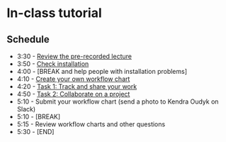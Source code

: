 # In-class tutorial

## Schedule
- 3:30 - [Review the pre-recorded lecture](https://github.com/koudyk/intro_git_github/blob/main/2-in-class-tutorial/1_lecture-review.md)
- 3:50 - [Check installation](https://github.com/koudyk/intro_git_github/blob/main/2-in-class-tutorial/2_installation_instructions.md)
- 4:00 - [BREAK and help people with installation problems]
- 4:10 - [Create your own workflow chart](https://github.com/koudyk/intro_git_github/blob/main/2-in-class-tutorial/3_create-workflow-chart.md)
- 4:20 - [Task 1: Track and share your work](https://github.com/koudyk/intro_git_github/blob/main/2-in-class-tutorial/4_task-1_track-and-share-your-work.md)
- 4:50 - [Task 2: Collaborate on a project](https://github.com/koudyk/intro_git_github/blob/main/2-in-class-tutorial/5_task-2_collaborate-with-a-partner.md)
- 5:10 - Submit your workflow chart (send a photo to Kendra Oudyk on Slack)
- 5:10 - [BREAK]
- 5:15 - Review workflow charts and other questions
- 5:30 - [END]
